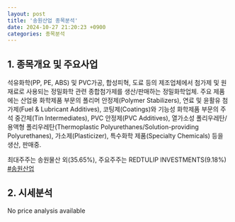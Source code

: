```yaml
---
layout: post
title: '송원산업 종목분석'
date: 2024-10-27 21:20:23 +0900
categories: 종목분석
---
```


## 1. 종목개요 및 주요사업

석유화학(PP, PE, ABS) 및 PVC가공, 합성피혁, 도료 등의 제조업체에서 첨가제 및 원재료로 사용되는 정밀화학 관련 종합첨가제를 생산/판매하는 정밀화학업체. 주요 제품에는 산업용 화학제품 부문의 폴리머 안정제(Polymer Stabilizers), 연료 및 윤활유 첨가제(Fuel & Lubricant Additives), 코팅제(Coatings)와 기능성 화학제품 부문의 주석 중간체(Tin Intermediates), PVC 안정제(PVC Additives), 열가소성 폴리우레탄/용액형 폴리우레탄(Thermoplastic Polyurethanes/Solution-providing Polyurethanes), 가소제(Plasticizer), 특수화학 제품(Specialty Chemicals) 등을 생산, 판매중.

최대주주는 송원물산 외(35.65%), 주요주주는 REDTULIP INVESTMENTS(9.18%)
[#송원산업](#)

## 2. 시세분석

No price analysis available
